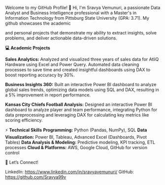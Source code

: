    Welcome to my GitHub Profile!
👋 Hi, I'm Sravya Vemunuri, a passionate Data Analyst and Business Intelligence professional with a Master's in Information Technology from Pittsburg State University (GPA: 3.71). My github showcases the academic

and personal projects that demonstrate my ability to extract insights, solve problems, and deliver actionable data-driven solutions.

**💻 Academic Projects**

**Sales Analytics:** Analyzed and visualized three years of sales data for AtliQ Hardware using Excel and Power Query. Automated data cleaning processes to save time and created insightful dashboards using DAX to boost reporting accuracy by 30%.

**Business Insights 360:** Built an interactive Power BI dashboard to analyze global sales trends, optimizing data models using SQL and DAX, resulting in a 5% improvement in report performance.

**Kansas City Chiefs Football Analysis:** Designed an interactive Power BI dashboard to analyze player and team performance, integrating Python for data preprocessing and leveraging DAX for calculating key metrics like scoring efficiency.

⚡ **Technical Skills**
**Programming:** Python (Pandas, NumPy), SQL
**Data Visualization:** Power BI, Tableau, Advanced Excel (Dashboards, Pivot Tables)
**Data Analysis & Modeling:** Predictive modeling, KPI tracking, ETL processes
**Cloud & Platforms:** AWS, Google Cloud, GitHub for version control

📩 Let’s Connect!

LinkedIn: https://www.linkedin.com/in/sravyavemunuri/
GitHub: https://github.com/Sravya99v
